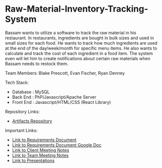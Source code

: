 # Raw-Material-Inventory-Tracking-System
Bassam wants to utilize a software to track the raw material in his restaurant. In restaurants, ingredients are bought in bulk sizes and used in small sizes for each food. He wants to track how much ingredients are used at the end of the day/week/month for specific menu items. He also wants to calculate and track the cost of each ingredient in a food item. The system even will let him to create notifications about certain raw materials when Bassam needs to restock them.


Team Members: Blake Prescott, Evan Fischer, Ryan Denney

Tech Stack:
- Database : MySQL
- Back End : PhP/Javascript/Apache Server
- Front End : Javascript/HTML/CSS (React Library)


Repository Links:

- [Artifacts Repository](https://github.com/erfischer/Raw-Material-Inventory-Tracking-System-Artifacts)

Important Links:
- [Link to Requirements Document](https://github.com/erfischer/Raw-Material-Inventory-Tracking-System-Artifacts/tree/master/Requirements)
- [Link to Requirements Document Google Doc](https://docs.google.com/document/d/157JBw10os4W69lY-BR4aYjyx-uY0qeUthcnZY6G_yCA/edit?usp=sharing)
- [Link to Client Meeting Notes](https://github.com/erfischer/Raw-Material-Inventory-Tracking-System-Artifacts/tree/master/ClientMeetingNotes)
- [Link to Team Meeting Notes](https://github.com/erfischer/Raw-Material-Inventory-Tracking-System-Artifacts/tree/master/TeamMeetingNotes)
- [Link to Presentations](https://github.com/erfischer/Raw-Material-Inventory-Tracking-System-Artifacts/tree/master/Presentations)
